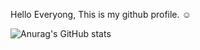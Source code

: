 Hello Everyong, 
This is my github profile. ☺

![Anurag's GitHub stats](https://github-readme-stats.vercel.app/api?username=ChitsanuphongCh&show_icons=true&theme=radical)
<!-- ![Language's](https://github-readme-stats.vercel.app/api/top-langs/?username=ChitsanuphongCh&hide=javascript,html&show_icons=true&theme=radical) -->
